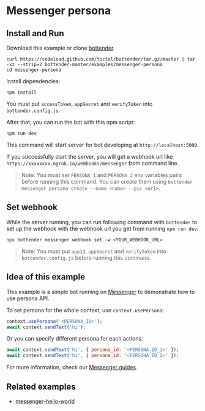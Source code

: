 # Messenger persona

## Install and Run

Download this example or clone [bottender](https://github.com/Yoctol/bottender).

```
curl https://codeload.github.com/Yoctol/bottender/tar.gz/master | tar -xz --strip=2 bottender-master/examples/messenger-persona
cd messenger-persona
```

Install dependencies:

```
npm install
```

You must put `accessToken`, `appSecret` and `verifyToken` into `bottender.config.js`.

After that, you can run the bot with this npm script:

```
npm run dev
```

This command will start server for bot developing at `http://localhost:5000`.

If you successfully start the server, you will get a webhook url like `https://xxxxxxxx.ngrok.io/webhooks/messenger` from command line.

> Note: You must set `PERSONA_1` and `PERSONA_2` env variables pairs before running this command. You can create them using `bottender messenger persona create --name <name> --pic <url>`.

## Set webhook

While the server running, you can run following command with `bottender` to set up the webhook with the webhook url you get from running `npm run dev`:

```
npx bottender messenger webhook set -w <YOUR_WEBHOOK_URL>
```

> Note: You must put `appId`, `appSecret` and `verifyToken` into `bottender.config.js` before running this command.

## Idea of this example

This example is a simple bot running on [Messenger](https://www.messenger.com/) to demonstrate how to use persona API.

To set persona for the whole context, use `context.usePersona`:

```js
context.usePersona('<PERSONA_ID>');
await context.sendText('hi');
```

Or you can specify different persona for each actions:

```js
await context.sendText('hi', { persona_id: '<PERSONA_ID_1>' });
await context.sendText('hi', { persona_id: '<PERSONA_ID_2>' });
```

For more information, check our [Messenger guides](https://bottender.js.org/docs/channel-messenger-setup).

## Related examples

- [messenger-hello-world](../messenger-hello-world)
